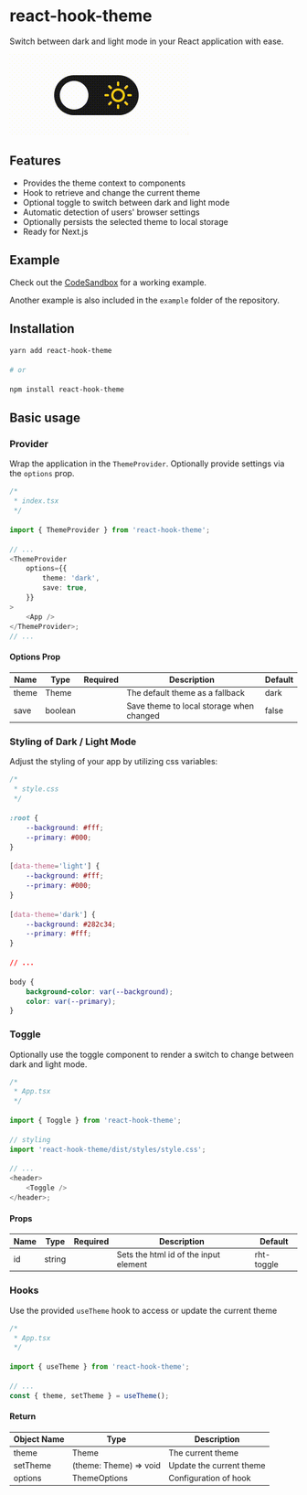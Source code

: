 # react-hook-theme

Switch between dark and light mode in your React application with ease.

![Toggle](/assets/toggle.gif)

## Features

-   Provides the theme context to components
-   Hook to retrieve and change the current theme
-   Optional toggle to switch between dark and light mode
-   Automatic detection of users' browser settings
-   Optionally persists the selected theme to local storage
-   Ready for Next.js

## Example

Check out the [CodeSandbox](https://codesandbox.io/s/example-react18-i73swh) for a working example.

Another example is also included in the `example` folder of the repository.

## Installation

```bash
yarn add react-hook-theme

# or

npm install react-hook-theme
```

## Basic usage

### Provider

Wrap the application in the `ThemeProvider`. Optionally provide settings via the `options` prop.

```typescript
/*
 * index.tsx
 */

import { ThemeProvider } from 'react-hook-theme';

// ...
<ThemeProvider
    options={{
        theme: 'dark',
        save: true,
    }}
>
    <App />
</ThemeProvider>;
// ...
```

#### Options Prop

| Name  | Type    | Required | Description                              | Default |
| ----- | ------- | -------- | ---------------------------------------- | ------- |
| theme | Theme   |          | The default theme as a fallback          | dark    |
| save  | boolean |          | Save theme to local storage when changed | false   |

### Styling of Dark / Light Mode

Adjust the styling of your app by utilizing css variables:

```css
/*
 * style.css
 */

:root {
    --background: #fff;
    --primary: #000;
}

[data-theme='light'] {
    --background: #fff;
    --primary: #000;
}

[data-theme='dark'] {
    --background: #282c34;
    --primary: #fff;
}

// ...

body {
    background-color: var(--background);
    color: var(--primary);
}
```

### Toggle

Optionally use the toggle component to render a switch to change between dark and light mode.

```typescript
/*
 * App.tsx
 */

import { Toggle } from 'react-hook-theme';

// styling
import 'react-hook-theme/dist/styles/style.css';

// ...
<header>
    <Toggle />
</header>;
```

#### Props

| Name | Type   | Required | Description                           | Default    |
| ---- | ------ | -------- | ------------------------------------- | ---------- |
| id   | string |          | Sets the html id of the input element | rht-toggle |

### Hooks

Use the provided `useTheme` hook to access or update the current theme

```typescript
/*
 * App.tsx
 */

import { useTheme } from 'react-hook-theme';

// ...
const { theme, setTheme } = useTheme();
```

#### Return

| Object Name | Type                   | Description              |
| ----------- | ---------------------- | ------------------------ |
| theme       | Theme                  | The current theme        |
| setTheme    | (theme: Theme) => void | Update the current theme |
| options     | ThemeOptions           | Configuration of hook    |
